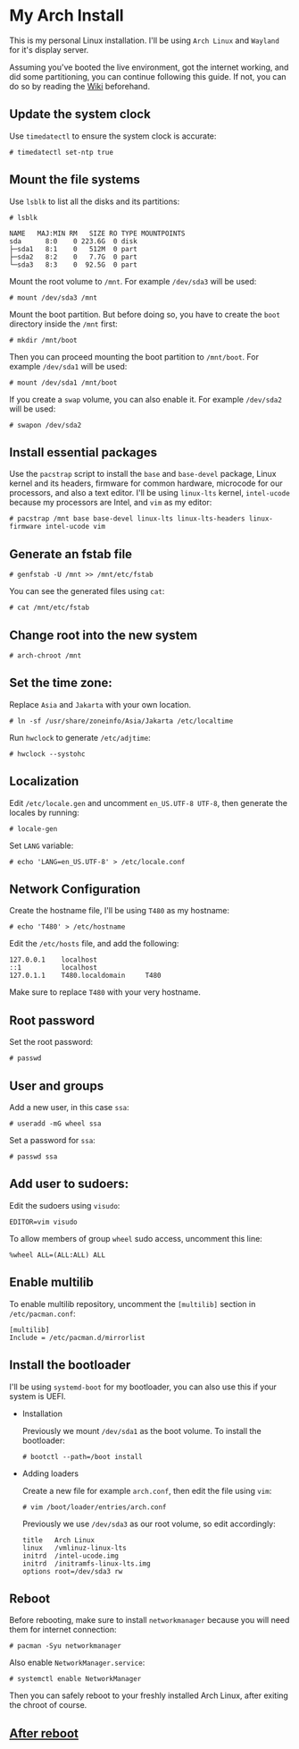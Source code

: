 # My Arch Install
This is my personal Linux installation. I'll be using `Arch Linux` and `Wayland` for it's display server.

Assuming you've booted the live environment, got the internet working, and did some partitioning, you can continue following this guide. If not, you can do so by reading the [Wiki](https://wiki.archlinux.org/title/installation_guide) beforehand.

## Update the system clock
Use `timedatectl` to ensure the system clock is accurate:
```
# timedatectl set-ntp true
```
## Mount the file systems
Use `lsblk` to list all the disks and its partitions:
```
# lsblk

NAME   MAJ:MIN RM   SIZE RO TYPE MOUNTPOINTS
sda      8:0    0 223.6G  0 disk 
├─sda1   8:1    0   512M  0 part
├─sda2   8:2    0   7.7G  0 part
└─sda3   8:3    0  92.5G  0 part
```
Mount the root volume to `/mnt`. For example `/dev/sda3` will be used:
```
# mount /dev/sda3 /mnt
```
Mount the boot partition. But before doing so, you have to create the `boot` directory inside the `/mnt` first:
```
# mkdir /mnt/boot
```
Then you can proceed mounting the boot partition to `/mnt/boot`. For example `/dev/sda1` will be used:
```
# mount /dev/sda1 /mnt/boot
```
If you create a `swap` volume, you can also enable it. For example `/dev/sda2` will be used:
```
# swapon /dev/sda2
```
## Install essential packages
Use the `pacstrap` script to install the `base` and `base-devel` package, Linux kernel and its headers, firmware for common hardware, microcode for our processors, and also a text editor. I'll be using `linux-lts` kernel, `intel-ucode` because my processors are Intel, and `vim` as my editor:
```
# pacstrap /mnt base base-devel linux-lts linux-lts-headers linux-firmware intel-ucode vim
```
## Generate an fstab file
```
# genfstab -U /mnt >> /mnt/etc/fstab
```
You can see the generated files using `cat`:
```
# cat /mnt/etc/fstab
```
## Change root into the new system
```
# arch-chroot /mnt
```
## Set the time zone:
Replace `Asia` and `Jakarta` with your own location.
```
# ln -sf /usr/share/zoneinfo/Asia/Jakarta /etc/localtime
```
Run `hwclock` to generate `/etc/adjtime`:
```
# hwclock --systohc
```
## Localization
Edit `/etc/locale.gen` and uncomment `en_US.UTF-8 UTF-8`, then generate the locales by running:
```
# locale-gen
```
Set `LANG` variable:
```
# echo 'LANG=en_US.UTF-8' > /etc/locale.conf
```
## Network Configuration
Create the hostname file, I'll be using `T480` as my hostname:
```
# echo 'T480' > /etc/hostname
```
Edit the `/etc/hosts` file, and add the following:
```
127.0.0.1    localhost  
::1          localhost  
127.0.1.1    T480.localdomain	  T480
```
Make sure to replace `T480` with your very hostname.
## Root password
Set the root password:
```
# passwd
```
## User and groups
Add a new user, in this case `ssa`:
```
# useradd -mG wheel ssa
```
Set a password for `ssa`:
```
# passwd ssa
```
## Add user to sudoers:
Edit the sudoers using `visudo`:
```
EDITOR=vim visudo
```
To allow members of group `wheel` sudo access, uncomment this line:
```
%wheel ALL=(ALL:ALL) ALL
```
## Enable multilib
To enable multilib repository, uncomment the `[multilib]` section in `/etc/pacman.conf`:
```
[multilib]
Include = /etc/pacman.d/mirrorlist
```
## Install the bootloader
I'll be using `systemd-boot` for my bootloader, you can also use this if your system is UEFI.
* Installation

    Previously we mount `/dev/sda1` as the boot volume. To install the bootloader:
    ```
    # bootctl --path=/boot install
    ```
* Adding loaders

    Create a new file for example `arch.conf`, then edit the file using `vim`:
    ```
    # vim /boot/loader/entries/arch.conf
    ```
    Previously we use `/dev/sda3` as our root volume, so edit accordingly:
    ```
    title   Arch Linux  
    linux   /vmlinuz-linux-lts
    initrd  /intel-ucode.img
    initrd  /initramfs-linux-lts.img  
    options root=/dev/sda3 rw
    ```
## Reboot
Before rebooting, make sure to install `networkmanager` because you will need them for internet connection:
```
# pacman -Syu networkmanager
```
Also enable `NetworkManager.service`:
```
# systemctl enable NetworkManager
```
Then you can safely reboot to your freshly installed Arch Linux, after exiting the chroot of course.

## [After reboot](./POST.md)
